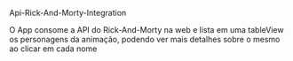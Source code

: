 Api-Rick-And-Morty-Integration

O App consome a API do Rick-And-Morty na web e lista em uma tableView os personagens da animação, podendo ver mais detalhes sobre o mesmo ao clicar em cada nome
